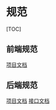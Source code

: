 # 规范

[TOC]

## 前端规范

[项目文档](./Client/project.md)

## 后端规范

[项目文档](./Service/project.md)
[接口文档](./Service/api.md)
